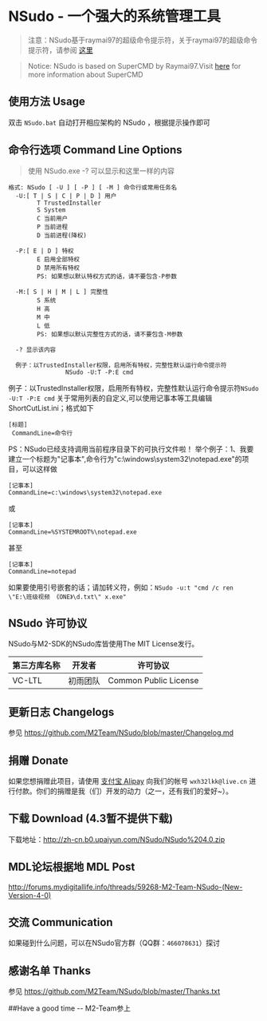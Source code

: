 ﻿# NSudo - 一个强大的系统管理工具
> 注意：NSudo基于raymai97的超级命令提示符，关于raymai97的超级命令提示符，请参阅 [这里](http://bbs.pcbeta.com/viewthread-1508863-1-1.html "这里")

> Notice: NSudo is based on SuperCMD by Raymai97.Visit [here](http://bbs.pcbeta.com/viewthread-1508863-1-1.html "here") for more information about SuperCMD

## 使用方法 Usage
双击 ```NSudo.bat``` 自动打开相应架构的 NSudo ，根据提示操作即可

## 命令行选项 Command Line Options
> 使用 NSudo.exe -? 可以显示和这里一样的内容

```
格式: NSudo [ -U ] [ -P ] [ -M ] 命令行或常用任务名
  -U:[ T | S | C | P | D ] 用户
        T TrustedInstaller
        S System
        C 当前用户
        P 当前进程
        D 当前进程(降权)

  -P:[ E | D ] 特权
        E 启用全部特权
        D 禁用所有特权
        PS: 如果想以默认特权方式的话，请不要包含-P参数

  -M:[ S | H | M | L ] 完整性
        S 系统
        H 高
        M 中
        L 低
        PS: 如果想以默认完整性方式的话，请不要包含-M参数

  -? 显示该内容

  例子：以TrustedInstaller权限，启用所有特权，完整性默认运行命令提示符
                NSudo -U:T -P:E cmd
```

例子：以TrustedInstaller权限，启用所有特权，完整性默认运行命令提示符```NSudo -U:T -P:E cmd```
关于常用列表的自定义,可以使用记事本等工具编辑ShortCutList.ini；格式如下
```
[标题]
 CommandLine=命令行
```
PS：NSudo已经支持调用当前程序目录下的可执行文件啦！
举个例子：1、我要建立一个标题为"记事本",命令行为"c:\windows\system32\notepad.exe"的项目，可以这样做
```
[记事本]
CommandLine=c:\windows\system32\notepad.exe
```
或
```
[记事本]
CommandLine=%SYSTEMROOT%\notepad.exe
```
甚至
```
[记事本]
CommandLine=notepad
```
如果要使用引号嵌套的话；请加转义符，例如：```NSudo -u:t "cmd /c ren \"E:\班级视频 《ONE》\d.txt\" x.exe"```

## NSudo 许可协议
NSudo与M2-SDK的NSudo库皆使用The MIT License发行。

第三方库名称 | 开发者   | 许可协议
-------------|----------|----------------------
VC-LTL       | 初雨团队 | Common Public License


## 更新日志 Changelogs
参见 https://github.com/M2Team/NSudo/blob/master/Changelog.md

## 捐赠 Donate
如果您想捐赠此项目，请使用 [支付宝 Alipay](https://alipay.com) 向我们的帐号  ```wxh32lkk@live.cn``` 进行付款。你们的捐赠是我（们）开发的动力（之一，还有我们的爱好~）。

## 下载 Download (4.3暂不提供下载)
下载地址：http://zh-cn.b0.upaiyun.com/NSudo/NSudo%204.0.zip

## MDL论坛根据地 MDL Post
http://forums.mydigitallife.info/threads/59268-M2-Team-NSudo-(New-Version-4-0)

## 交流 Communication
如果碰到什么问题，可以在NSudo官方群（QQ群：```466078631```）探讨

## 感谢名单 Thanks
参见 https://github.com/M2Team/NSudo/blob/master/Thanks.txt

##Have a good time -- M2-Team参上